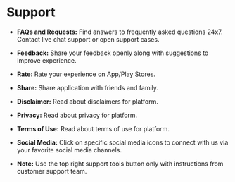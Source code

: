 # **Support**

- **FAQs and Requests:** Find answers to frequently asked questions 24x7. Contact live chat support or open support cases.
- **Feedback:** Share your feedback openly along with suggestions to improve experience.
- **Rate:** Rate your experience on App/Play Stores.
- **Share:** Share application with friends and family.
- **Disclaimer:** Read about disclaimers for platform.
- **Privacy:** Read about privacy for platform.
- **Terms of Use:** Read about terms of use for platform.
- **Social Media:** Click on specific social media icons to connect with us via your favorite social media channels.

- **Note:** Use the top right support tools button only with instructions from customer support team.






